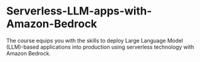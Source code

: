 # Serverless-LLM-apps-with-Amazon-Bedrock
The course equips you with the skills to deploy Large Language Model (LLM)-based applications into production using serverless technology with Amazon Bedrock. 
